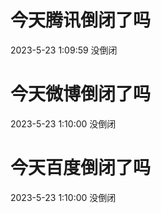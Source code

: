 # 今天腾讯倒闭了吗

2023-5-23 1:09:59 没倒闭

# 今天微博倒闭了吗

2023-5-23 1:10:00 没倒闭

# 今天百度倒闭了吗

2023-5-23 1:10:00 没倒闭


